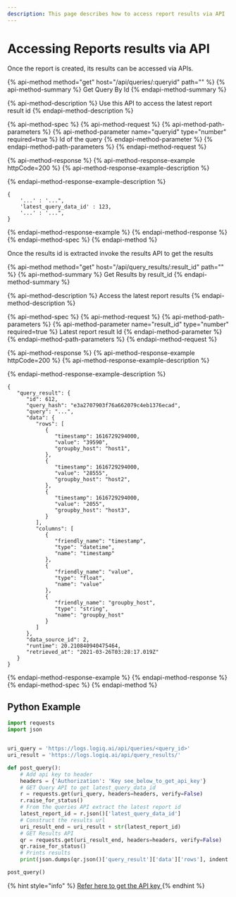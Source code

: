 ```yaml
---
description: This page describes how to access report results via API
---
```


# Accessing Reports results via API

Once the report is created, its results can be accessed via APIs.  

{% api-method method="get" host="/api/queries/:queryid" path="" %}
{% api-method-summary %}
Get Query By Id
{% endapi-method-summary %}

{% api-method-description %}
Use this API to access the latest report result id
{% endapi-method-description %}

{% api-method-spec %}
{% api-method-request %}
{% api-method-path-parameters %}
{% api-method-parameter name="queryid" type="number" required=true %}
Id of the query
{% endapi-method-parameter %}
{% endapi-method-path-parameters %}
{% endapi-method-request %}

{% api-method-response %}
{% api-method-response-example httpCode=200 %}
{% api-method-response-example-description %}

{% endapi-method-response-example-description %}

```
{
    '...' : '...",
    'latest_query_data_id' : 123,
    '...' : '...",
}
```
{% endapi-method-response-example %}
{% endapi-method-response %}
{% endapi-method-spec %}
{% endapi-method %}

Once the results id is extracted invoke the results API to get the results 

{% api-method method="get" host="/api/query\_results/:result\_id" path="" %}
{% api-method-summary %}
Get Results by result\_id
{% endapi-method-summary %}

{% api-method-description %}
Access the latest report results
{% endapi-method-description %}

{% api-method-spec %}
{% api-method-request %}
{% api-method-path-parameters %}
{% api-method-parameter name="result\_id" type="number" required=true %}
Latest report result Id
{% endapi-method-parameter %}
{% endapi-method-path-parameters %}
{% endapi-method-request %}

{% api-method-response %}
{% api-method-response-example httpCode=200 %}
{% api-method-response-example-description %}

{% endapi-method-response-example-description %}

```
{
   "query_result": {
      "id": 612,
      "query_hash": "e3a2707903f76a662079c4eb1376ecad",
      "query": "...",
      "data": {
         "rows": [
            {
               "timestamp": 1616729294000,
               "value": "39590",
               "groupby_host": "host1",
            },
            {
               "timestamp": 1616729294000,
               "value": "28555",
               "groupby_host": "host2",
            },
            {
               "timestamp": 1616729294000,
               "value": "2055",
               "groupby_host": "host3",
            }
         ],
         "columns": [
            {
               "friendly_name": "timestamp",
               "type": "datetime",
               "name": "timestamp"
            },
            {
               "friendly_name": "value",
               "type": "float",
               "name": "value"
            },
            {
               "friendly_name": "groupby_host",
               "type": "string",
               "name": "groupby_host"
            }
         ]
      },
      "data_source_id": 2,
      "runtime": 20.210840940475464,
      "retrieved_at": "2021-03-26T03:28:17.019Z"
   }
}
```
{% endapi-method-response-example %}
{% endapi-method-response %}
{% endapi-method-spec %}
{% endapi-method %}

## Python Example

```python
import requests
import json


uri_query = 'https://logs.logiq.ai/api/queries/<query_id>'
uri_result = 'https://logs.logiq.ai/api/query_results/'

def post_query():
    # Add api key to header
    headers = {'Authorization': 'Key see_below_to_get_api_key'}
    # GET Query API to get latest_query_data_id
    r = requests.get(uri_query, headers=headers, verify=False)
    r.raise_for_status()
    # From the queries API extract the latest report id
    latest_report_id = r.json()['latest_query_data_id']
    # Construct the results url
    uri_result_end = uri_result + str(latest_report_id)
    # GET Results API
    qr = requests.get(uri_result_end, headers=headers, verify=False)
    qr.raise_for_status()
    # Prints results
    print(json.dumps(qr.json()['query_result']['data']['rows'], indent = 3))

post_query()
```

{% hint style="info" %}
[Refer here to get the API key ](../logiqctl/obtaining-api-key.md)
{% endhint %}





